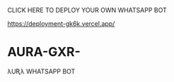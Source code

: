 CLICK HERE TO DEPLOY YOUR OWN WHATSAPP BOT 

https://deployment-gk6k.vercel.app/


# AURA-GXR-
λUƦλ WHATSAPP BOT
